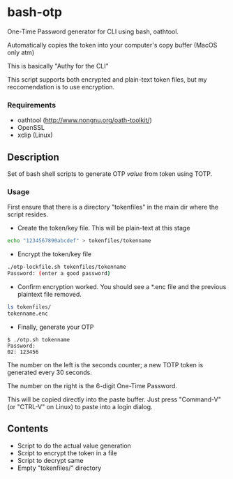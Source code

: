 # bash-otp
One-Time Password generator for CLI using bash, oathtool.

Automatically copies the token into your computer's copy buffer (MacOS only atm)

This is basically "Authy for the CLI"

This script supports both encrypted and plain-text token files, but my reccomendation is to use encryption.

### Requirements

* oathtool (http://www.nongnu.org/oath-toolkit/)
* OpenSSL
* xclip (Linux)

## Description

Set of bash shell scripts to generate OTP *value* from token using TOTP.

### Usage

First ensure that there is a directory "tokenfiles" in the main dir where the script resides.

- Create the token/key file. This will be plain-text at this stage
```bash
echo "1234567890abcdef" > tokenfiles/tokenname
```
- Encrypt the token/key file
```bash
./otp-lockfile.sh tokenfiles/tokenname
Password: (enter a good password)
```
- Confirm encryption worked. You should see a \*.enc file and the previous plaintext file removed.
```bash
ls tokenfiles/
tokenname.enc
```
- Finally, generate your OTP
```
$ ./otp.sh tokenname
Password:
02: 123456
```

The number on the left is the seconds counter; a new TOTP token is generated every 30 seconds.

The number on the right is the 6-digit One-Time Password.

This will be copied directly into the paste buffer. Just press "Command-V" (or "CTRL-V" on Linux) to paste into a login dialog.


## Contents

* Script to do the actual value generation
* Script to encrypt the token in a file
* Script to decrypt same
* Empty "tokenfiles/" directory

